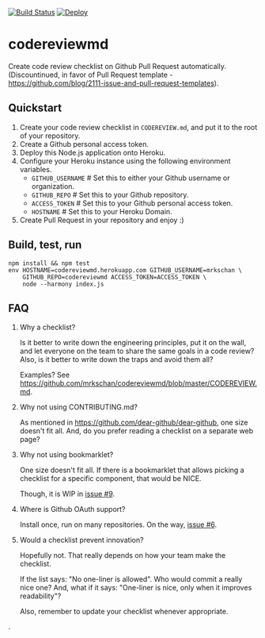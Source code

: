 [![Build Status](https://travis-ci.org/mrkschan/codereviewmd.svg)](https://travis-ci.org/mrkschan/codereviewmd)
[![Deploy](https://www.herokucdn.com/deploy/button.svg)](https://heroku.com/deploy)

codereviewmd
============

Create code review checklist on Github Pull Request automatically. (Discountinued, in favor of Pull Request template - https://github.com/blog/2111-issue-and-pull-request-templates).


Quickstart
----------

1. Create your code review checklist in `CODEREVIEW.md`,
   and put it to the root of your repository.
2. Create a Github personal access token.
3. Deploy this Node.js application onto Heroku.
4. Configure your Heroku instance using the following environment variables.
   - `GITHUB_USERNAME`  # Set this to either your Github username or organization.
   - `GITHUB_REPO`  # Set this to your Github repository.
   - `ACCESS_TOKEN`  # Set this to your Github personal access token.
   - `HOSTNAME`  # Set this to your Heroku Domain.
5. Create Pull Request in your repository and enjoy :)


Build, test, run
----------------

```
npm install && npm test
env HOSTNAME=codereviewmd.herokuapp.com GITHUB_USERNAME=mrkschan \
    GITHUB_REPO=codereviewmd ACCESS_TOKEN=ACCESS_TOKEN \
    node --harmony index.js
```

FAQ
---

1. Why a checklist?

   Is it better to write down the engineering principles, put it on the wall,
   and let everyone on the team to share the same goals in a code review?
   Also, is it better to write down the traps and avoid them all?

   Examples? See https://github.com/mrkschan/codereviewmd/blob/master/CODEREVIEW.md.

2. Why not using CONTRIBUTING.md?

   As mentioned in https://github.com/dear-github/dear-github,
   one size doesn't fit all.
   And, do you prefer reading a checklist on a separate web page?

3. Why not using bookmarklet?

   One size doesn't fit all. If there is a bookmarklet that allows picking a checklist
   for a specific component, that would be NICE.

   Though, it is WIP in [issue #9](https://github.com/mrkschan/codereviewmd/issues/9).

4. Where is Github OAuth support?

   Install once, run on many repositories. On the way, [issue #6](https://github.com/mrkschan/codereviewmd/issues/6).

5. Would a checklist prevent innovation?

   Hopefully not. That really depends on how your team make the checklist.

   If the list says: "No one-liner is allowed". Who would commit a really nice one?
   And, what if it says: "One-liner is nice, only when it improves readability"?

   Also, remember to update your checklist whenever appropriate.


.
